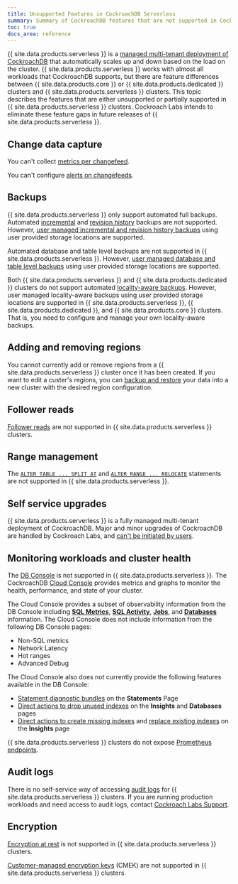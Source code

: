 ```yaml
---
title: Unsupported Features in CockroachDB Serverless
summary: Summary of CockroachDB features that are not supported in CockroachDB Serverless
toc: true
docs_area: reference
---
```


{{ site.data.products.serverless }} is a [managed multi-tenant deployment of CockroachDB](architecture.html#cockroachdb-serverless) that automatically scales up and down based on the load on the cluster. {{ site.data.products.serverless }} works with almost all workloads that CockroachDB supports, but there are feature differences between {{ site.data.products.core }} or {{ site.data.products.dedicated }} clusters and {{ site.data.products.serverless }} clusters. This topic describes the features that are either unsupported or partially supported in {{ site.data.products.serverless }} clusters. Cockroach Labs intends to eliminate these feature gaps in future releases of {{ site.data.products.serverless }}.

## Change data capture

You can't collect [metrics per changefeed](../{{site.current_cloud_version}}/monitor-and-debug-changefeeds.html#using-changefeed-metrics-labels).

You can't configure [alerts on changefeeds](../{{site.current_cloud_version}}/monitoring-and-alerting.html#changefeed-is-experiencing-high-latency).

## Backups

{{ site.data.products.serverless }} only support automated full backups. Automated [incremental](../{{site.current_cloud_version}}/take-full-and-incremental-backups.html) and [revision history](../{{site.current_cloud_version}}/take-backups-with-revision-history-and-restore-from-a-point-in-time.html) backups are not supported. However, [user managed incremental and revision history backups](take-and-restore-customer-owned-backups.html#back-up-data) using user provided storage locations are supported.

Automated database and table level backups are not supported in {{ site.data.products.serverless }}. However, [user managed database and table level backups](take-and-restore-customer-owned-backups.html#back-up-data) using user provided storage locations are supported.

Both {{ site.data.products.serverless }} and {{ site.data.products.dedicated }} clusters do not support automated [locality-aware backups](../{{site.current_cloud_version}}/take-and-restore-locality-aware-backups.html). However, user managed locality-aware backups using user provided storage locations are supported in {{ site.data.products.serverless }}, {{ site.data.products.dedicated }}, and {{ site.data.products.core }} clusters. That is, you need to configure and manage your own locality-aware backups.

## Adding and removing regions

You cannot currently add or remove regions from a {{ site.data.products.serverless }} cluster once it has been created. If you want to edit a custer's regions, you can [backup and restore](take-and-restore-customer-owned-backups.html) your data into a new cluster with the desired region configuration.

## Follower reads

[Follower reads](../{{site.current_cloud_version}}/follower-reads.html) are not supported in {{ site.data.products.serverless }} clusters.

## Range management

The [`ALTER TABLE ... SPLIT AT`](../{{site.current_cloud_version}}/alter-table.html#split-at) and [`ALTER RANGE ... RELOCATE`](../{{site.current_cloud_version}}/alter-range.html#relocate) statements are not supported in {{ site.data.products.serverless }}.

## Self service upgrades

{{ site.data.products.serverless }} is a fully managed multi-tenant deployment of CockroachDB. Major and minor upgrades of CockroachDB are handled by Cockroach Labs, and [can't be initiated by users](serverless-faqs.html#can-i-upgrade-the-version-of-cockroachdb-my-cockroachdb-serverless-cluster-is-running-on).

## Monitoring workloads and cluster health

The [DB Console](../{{site.current_cloud_version}}/ui-overview.html) is not supported in {{ site.data.products.serverless }}. The CockroachDB [Cloud Console](cluster-overview-page.html) provides metrics and graphs to monitor the health, performance, and state of your cluster.

The Cloud Console provides a subset of observability information from the DB Console including [**SQL Metrics**](metrics-page.html), [**SQL Activity**](statements-page.html), [**Jobs**](jobs-page.html), and [**Databases**](databases-page.html) information. The Cloud Console does not include information from the following DB Console pages:

- Non-SQL metrics
- Network Latency
- Hot ranges
- Advanced Debug

The Cloud Console also does not currently provide the following features available in the DB Console:

- [Statement diagnostic bundles](../{{site.versions["stable"]}}/ui-statements-page.html#diagnostics) on the **Statements** Page
- [Direct actions to drop unused indexes](../{{site.versions["stable"]}}/ui-databases-page.html#index-recommendations) on the **Insights** and **Databases** pages
- [Direct actions to create missing indexes](../{{site.versions["stable"]}}/ui-insights-page.html#schema-insights-tab) and [replace existing indexes](../{{site.versions["stable"]}}/ui-insights-page.html#schema-insights-tab) on the **Insights** page

{{ site.data.products.serverless }} clusters do not expose [Prometheus endpoints](../{{site.current_cloud_version}}/monitor-cockroachdb-with-prometheus.html).

## Audit logs

There is no self-service way of accessing [audit logs](sql-audit-logging.html) for {{ site.data.products.serverless }} clusters. If you are running production workloads and need access to audit logs, contact [Cockroach Labs Support](https://support.cockroachlabs.com).

## Encryption

[Encryption at rest](../{{site.current_cloud_version}}/security-reference/encryption.html#encryption-at-rest) is not supported in {{ site.data.products.serverless }} clusters.

[Customer-managed encryption keys](managing-cmek.html) (CMEK) are not supported in {{ site.data.products.serverless }} clusters.
